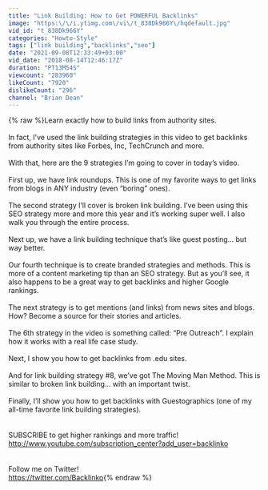 ```yaml
---
title: "Link Building: How to Get POWERFUL Backlinks"
image: "https:\/\/i.ytimg.com\/vi\/t_838Dk966Y\/hqdefault.jpg"
vid_id: "t_838Dk966Y"
categories: "Howto-Style"
tags: ["link building","backlinks","seo"]
date: "2021-09-08T12:33:49+03:00"
vid_date: "2018-08-14T12:46:17Z"
duration: "PT13M54S"
viewcount: "283960"
likeCount: "7920"
dislikeCount: "296"
channel: "Brian Dean"
---
```

{% raw %}Learn exactly how to build links from authority sites.<br /><br />In fact, I’ve used the link building strategies in this video to get backlinks from authority sites like Forbes, Inc, TechCrunch and more.<br /><br />With that, here are the 9 strategies I’m going to cover in today’s video.<br /><br />First up, we have link roundups. This is one of my favorite ways to get links from blogs in ANY industry (even “boring” ones).<br /><br />The second strategy I’ll cover is broken link building. I’ve been using this SEO strategy more and more this year and it’s working super well. I also walk you through the entire process.<br /><br />Next up, we have a link building technique that’s like guest posting… but way better.<br /><br />Our fourth technique is to create branded strategies and methods. This is more of a content marketing tip than an SEO strategy. But as you’ll see, it also happens to be a great way to get backlinks and higher Google rankings.<br /><br />The next strategy is to get mentions (and links) from news sites and blogs. How? Become a source for their stories and articles.<br /><br />The 6th strategy in the video is something called: “Pre Outreach”. I explain how it works with a real life case study.<br /><br />Next, I show you how to get backlinks from .edu sites. <br /><br />And for link building strategy #8, we’ve got The Moving Man Method. This is similar to broken link building… with an important twist.<br /><br />Finally, I’ll show you how to get backlinks with Guestographics (one of my all-time favorite link building strategies).<br /><br /><br />SUBSCRIBE to get higher rankings and more traffic!<br /><a rel="nofollow" target="blank" href="http://www.youtube.com/subscription_center?add_user=backlinko">http://www.youtube.com/subscription_center?add_user=backlinko</a><br /><br /><br />Follow me on Twitter!<br /><a rel="nofollow" target="blank" href="https://twitter.com/Backlinko">https://twitter.com/Backlinko</a>{% endraw %}

